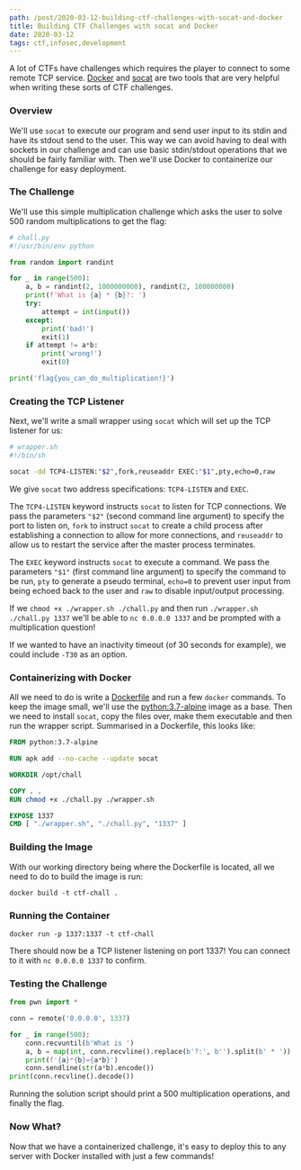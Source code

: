 ```yaml
---
path: /post/2020-03-12-building-ctf-challenges-with-socat-and-docker
title: Building CTF Challenges with socat and Docker
date: 2020-03-12
tags: ctf,infosec,development
---
```


A lot of CTFs have challenges which requires the player to connect to some remote TCP service. [Docker](https://www.docker.com/) and [socat](https://linux.die.net/man/1/socat) are two tools that are very helpful when writing these sorts of CTF challenges.

### Overview

We'll use `socat` to execute our program and send user input to its stdin and have its stdout send to the user. This way we can avoid having to deal with sockets in our challenge and can use basic stdin/stdout operations that we should be fairly familiar with. Then we'll use Docker to containerize our challenge for easy deployment.

### The Challenge

We'll use this simple multiplication challenge which asks the user to solve 500 random multiplications to get the flag:

```python
# chall.py
#!/usr/bin/env python

from random import randint

for _ in range(500):
    a, b = randint(2, 1000000000), randint(2, 100000000)
    print(f'What is {a} * {b}?: ')
    try:
        attempt = int(input())
    except:
        print('bad!')
        exit(1)
    if attempt != a*b:
        print('wrong!')
        exit(0)

print('flag{you_can_do_multiplication!}')
```

### Creating the TCP Listener

Next, we'll write a small wrapper using `socat` which will set up the TCP listener for us:

```bash
# wrapper.sh
#!/bin/sh

socat -dd TCP4-LISTEN:"$2",fork,reuseaddr EXEC:"$1",pty,echo=0,raw
```

We give `socat` two address specifications: `TCP4-LISTEN` and `EXEC`.

The `TCP4-LISTEN` keyword instructs `socat` to listen for TCP connections. We pass the parameters `"$2"` (second command line argument) to specify the port to listen on, `fork` to instruct `socat` to create a child process after establishing a connection to allow for more connections, and `reuseaddr` to allow us to restart the service after the master process terminates.

The `EXEC` keyword instructs `socat` to execute a command. We pass the parameters `"$1"` (first command line argument) to specify the command to be run, `pty` to generate a pseudo terminal, `echo=0` to prevent user input from being echoed back to the user and `raw` to disable input/output processing.

If we `chmod +x ./wrapper.sh ./chall.py` and then run `./wrapper.sh ./chall.py 1337` we'll be able to `nc 0.0.0.0 1337` and be prompted with a multiplication question!

If we wanted to have an inactivity timeout (of 30 seconds for example), we could include `-T30` as an option.

### Containerizing with Docker

All we need to do is write a [Dockerfile](https://www.digitalocean.com/community/tutorials/docker-explained-using-dockerfiles-to-automate-building-of-images) and run a few `docker` commands. To keep the image small, we'll use the [python:3.7-alpine](https://hub.docker.com/layers/python/library/python/3.7-alpine/images/sha256-adc6e9c434853cbe206648adc269d9856856a596ada763dc5891ffa4182b4f47?context=explore) image as a base. Then we need to install `socat`, copy the files over, make them executable and then run the wrapper script. Summarised in a Dockerfile, this looks like:

```dockerfile
FROM python:3.7-alpine

RUN apk add --no-cache --update socat

WORKDIR /opt/chall

COPY . .
RUN chmod +x ./chall.py ./wrapper.sh

EXPOSE 1337
CMD [ "./wrapper.sh", "./chall.py", "1337" ]
```

### Building the Image

With our working directory being where the Dockerfile is located, all we need to do to build the image is run:

```
docker build -t ctf-chall .
```

### Running the Container

```
docker run -p 1337:1337 -t ctf-chall
```

There should now be a TCP listener listening on port 1337! You can connect to it with `nc 0.0.0.0 1337` to confirm.

### Testing the Challenge

```python
from pwn import *

conn = remote('0.0.0.0', 1337)

for _ in range(500):
    conn.recvuntil(b'What is ')
    a, b = map(int, conn.recvline().replace(b'?:', b'').split(b' * '))
    print(f'{a}*{b}={a*b}')
    conn.sendline(str(a*b).encode())
print(conn.recvline().decode())
```

Running the solution script should print a 500 multiplication operations, and finally the flag.

### Now What?

Now that we have a containerized challenge, it's easy to deploy this to any server with Docker installed with just a few commands!

